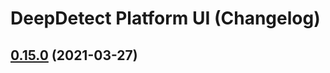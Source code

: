 # DeepDetect Platform UI (Changelog)

## [0.15.0](https://github.com/jolibrain/platform_ui/compare/v0.14.1...v0.15.0) (2021-03-27)
